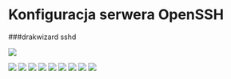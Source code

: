 # Konfiguracja serwera OpenSSH

###drakwizard sshd

![](../img/drakwizard_sshd.png)

![](../img/drakwizard-sshd-step1.png)
![](../img/drakwizard-sshd-step2.png)
![](../img/drakwizard-sshd-step3.png)
![](../img/drakwizard-sshd-step4.png)
![](../img/drakwizard-sshd-step5.png)
![](../img/drakwizard-sshd-step6.png)
![](../img/drakwizard-sshd-step7.png)
![](../img/drakwizard-sshd-step8.png)
![](../img/drakwizard-sshd-step9.png)


